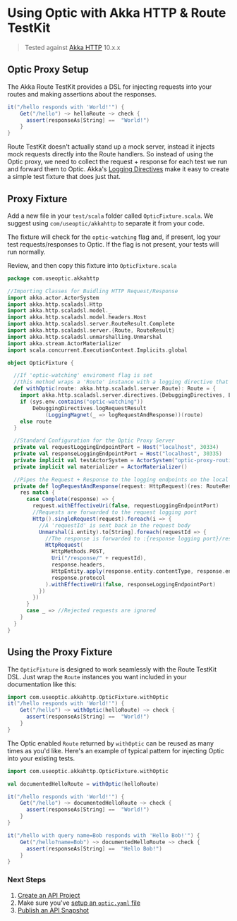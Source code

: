 # Using Optic with Akka HTTP & Route TestKit
> Tested against [Akka HTTP](https://doc.akka.io/docs/akka-http/current/) 10.x.x

## Optic Proxy Setup
The Akka Route TestKit provides a DSL for injecting requests into your routes and making assertions about the responses.
```scala
it("/hello responds with 'World!'") {
    Get("/hello") ~> helloRoute ~> check {
      assert(responseAs[String] ==  "World!")
    }
}
```
Route TestKit doesn't actually stand up a mock server, instead it injects mock requests directly into the Route handlers. So instead of using the Optic proxy, we need to collect the request + response for each test we run and forward them to Optic. Akka's [Logging Directives](https://doc.akka.io/docs/akka-http/current/routing-dsl/directives/debugging-directives/logRequest.html) make it easy to create a simple test fixture that does just that.

## Proxy Fixture
Add a new file in your `test/scala` folder called `OpticFixture.scala`. We suggest using `com/useoptic/akkahttp` to separate it from your code. 

The fixture will check for the `optic-watching` flag and, if present, log your test requests/responses to Optic. If the flag is not present, your tests will run normally.

Review, and then copy this fixture into `OpticFixture.scala`

```scala
package com.useoptic.akkahttp

//Importing Classes for Buidling HTTP Request/Response
import akka.actor.ActorSystem
import akka.http.scaladsl.Http
import akka.http.scaladsl.model._
import akka.http.scaladsl.model.headers.Host
import akka.http.scaladsl.server.RouteResult.Complete
import akka.http.scaladsl.server.{Route, RouteResult}
import akka.http.scaladsl.unmarshalling.Unmarshal
import akka.stream.ActorMaterializer
import scala.concurrent.ExecutionContext.Implicits.global

object OpticFixture {

  //If 'optic-watching' enviroment flag is set
  //this method wraps a 'Route' instance with a logging directive that forwards data to Optic
  def withOptic(route: akka.http.scaladsl.server.Route): Route = {
    import akka.http.scaladsl.server.directives.{DebuggingDirectives, LoggingMagnet}
    if (sys.env.contains("optic-watching")) 
        DebuggingDirectives.logRequestResult
            (LoggingMagnet(_ => logRequestAndResponse))(route)
    else route
  }

  //Standard Configuration for the Optic Proxy Server 
  private val requestLoggingEndpointPort = Host("localhost", 30334)
  private val responseLoggingEndpointPort = Host("localhost", 30335)
  private implicit val testActorSystem = ActorSystem("optic-proxy-routing")
  private implicit val materializer = ActorMaterializer()

  //Pipes the Request + Response to the logging endpoints on the local Optic Proxy
  private def logRequestAndResponse(request: HttpRequest)(res: RouteResult): Unit = {
    res match {
      case Complete(response) => {
        request.withEffectiveUri(false, requestLoggingEndpointPort)
        //Requests are forwarded to the request logging port
        Http().singleRequest(request).foreach(i => {
          //A 'requestId' is sent back in the request body
          Unmarshal(i.entity).to[String].foreach(requestId => {
            //The response is forwarded to :{response logging port}/response/:requestId
            HttpRequest(
              HttpMethods.POST,
              Uri("/response/" + requestId),
              response.headers,
              HttpEntity.apply(response.entity.contentType, response.entity.dataBytes),
              response.protocol
            ).withEffectiveUri(false, responseLoggingEndpointPort)
          })
        })
      }
      case _ => //Rejected requests are ignored
    }
  }
}
```

## Using the Proxy Fixture
The `OpticFixture` is designed to work seamlessly with the Route TestKit DSL. Just wrap the `Route` instances you want included in your documentation like this:  

```scala
import com.useoptic.akkahttp.OpticFixture.withOptic
it("/hello responds with 'World!'") {
    Get("/hello") ~> withOptic(helloRoute) ~> check {
      assert(responseAs[String] ==  "World!")
    }
}
```

The Optic enabled `Route` returned by `withOptic` can be reused as many times as you'd like. Here's an example of typical pattern for injecting Optic into your existing tests. 
```scala
import com.useoptic.akkahttp.OpticFixture.withOptic

val documentedHelloRoute = withOptic(helloRoute)

it("/hello responds with 'World!'") {
    Get("/hello") ~> documentedHelloRoute ~> check {
      assert(responseAs[String] ==  "World!")
    }
}

it("/hello with query name=Bob responds with 'Hello Bob!'") {
    Get("/hello?name=Bob") ~> documentedHelloRoute ~> check {
      assert(responseAs[String] ==  "Hello Bob!")
    }
}

```

### Next Steps
1. [Create an API Project](setup/adding-apis.md)
2. Make sure you've [setup an `optic.yaml` file](setup/project-setup.md)
3. [Publish an API Snapshot](setup/publishing-snapshots.md)
